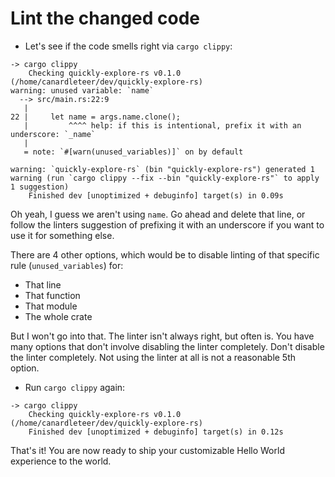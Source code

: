# Lint the changed code

- Let's see if the code smells right via `cargo clippy`:

```shell
-> cargo clippy
    Checking quickly-explore-rs v0.1.0 (/home/canardleteer/dev/quickly-explore-rs)
warning: unused variable: `name`
  --> src/main.rs:22:9
   |
22 |     let name = args.name.clone();
   |         ^^^^ help: if this is intentional, prefix it with an underscore: `_name`
   |
   = note: `#[warn(unused_variables)]` on by default

warning: `quickly-explore-rs` (bin "quickly-explore-rs") generated 1 warning (run `cargo clippy --fix --bin "quickly-explore-rs"` to apply 1 suggestion)
    Finished dev [unoptimized + debuginfo] target(s) in 0.09s
```

Oh yeah, I guess we aren't using `name`. Go ahead and delete that line, or
follow the linters suggestion of prefixing it with an underscore if you want
to use it for something else.

There are 4 other options, which would be to disable linting of that specific rule (`unused_variables`) for:

- That line
- That function
- That module
- The whole crate

But I won't go into that. The linter isn't always right, but often is. You
have many options that don't involve disabling the linter completely. Don't
disable the linter completely. Not using the linter at all is not a reasonable
5th option.

- Run `cargo clippy` again:

```shell
-> cargo clippy
    Checking quickly-explore-rs v0.1.0 (/home/canardleteer/dev/quickly-explore-rs)
    Finished dev [unoptimized + debuginfo] target(s) in 0.12s
```

That's it! You are now ready to ship your customizable Hello World experience to the world.

